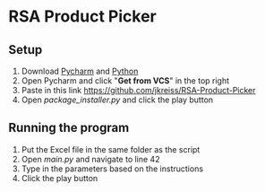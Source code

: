 # RSA Product Picker

## Setup

1. Download [Pycharm](https://www.jetbrains.com/pycharm/download/?section=mac) and [Python](https://www.python.org/downloads/?fbclid=IwAR35p70YwPCDXSMJ-ftJ_FcKX7-6HN_UKy5oTsjOlX2QvUX0LGtszD4_2RU)
2. Open Pycharm and click "**Get from VCS**" in the top right
3. Paste in this link https://github.com/jkreiss/RSA-Product-Picker
4. Open *package_installer.py* and click the play button

## Running the program
1. Put the Excel file in the same folder as the script
2. Open *main.py* and navigate to line 42 
3. Type in the parameters based on the instructions
4. Click the play button



